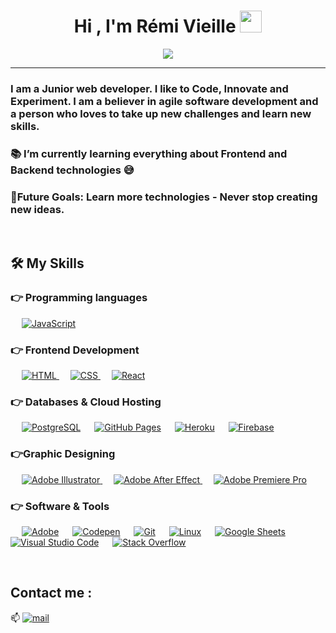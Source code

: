 <h1 align="center">Hi , I'm Rémi Vieille <img src="https://media.giphy.com/media/hvRJCLFzcasrR4ia7z/giphy.gif" width="35"></h1>
<p align="center">
  <a href="https://github.com/DenverCoder1/readme-typing-svg"><img src="https://readme-typing-svg.herokuapp.com?lines=Computer+Science+Student;Full+Stack+Web+Developer;Always%20learning%20new%20things&center=true&width=500&height=50"></a>
</p>
<hr/>
<h3 >I am a Junior web developer. I like to Code, Innovate and Experiment. I am a believer in agile software development and a person who loves to take up new challenges and learn new skills.</h3>

<h3 >📚 I’m currently learning everything about Frontend and Backend technologies 😅 </h3> 
<h3 >💪Future Goals: Learn more technologies - Never stop creating new ideas.</h3> 

<br/>

## 🛠️ My Skills

### 👉 Programming languages

<p align="left"> 
  &emsp;
  <a href="https://developer.mozilla.org/en-US/docs/Web/JavaScript" target="_blank"> 
     <img alt="JavaScript" src="https://img.shields.io/badge/JavaScript%20-%23F7DF1E.svg?logo=javascript&logoColor=black">
   </a>
</p>

### 👉 Frontend Development
<p align="left"> 
  &emsp; 
  <a href="https://www.w3.org/html/" target="_blank"> 
   <img alt="HTML" src="https://img.shields.io/badge/HTML5%20-%23E34F26.svg?logo=html5&logoColor=white">
  </a>   
  &emsp;
  <a href="https://www.w3schools.com/css/" target="_blank">
    <img alt="CSS" src="https://img.shields.io/badge/CSS%20-%231572B6.svg?logo=css3&logoColor=white">
  </a> 
   &emsp;
  <a href="https://reactjs.org/" target="_blank"> 
    <img alt="React" src="https://img.shields.io/badge/React-20232A.svg?style=flat&logo=React&logoColor=61DAFB"/>
  </a>
</p>

### 👉 Databases & Cloud Hosting
<p align="left">
  &emsp;
    <a href="https://www.postgresql.org/"><img alt="PostgreSQL" src="https://img.shields.io/badge/PostgreSQL-316192.svg?style=flat&logo=postgresql&logoColor=white"></a>
  &emsp;
    <a href="https://www.github.com"><img alt="GitHub Pages" src="https://img.shields.io/badge/GitHub%20Pages-%23327FC7.svg?style=flat&llogo=github&logoColor=white"></a>
  &emsp;
    <a href="https://www.heroku.com/"><img alt="Heroku" src="https://img.shields.io/badge/Heroku%20-%23430098.svg?logo=heroku&logoColor=white"></a>  
  &emsp;
    <a href="https://vercel.com/"><img alt="Firebase" src ="https://img.shields.io/badge/Vercel-ffffff.svg?logo=vercel&logoColor=black"></a>
 </p>
  
### 👉Graphic Designing
<p align="left">
  &emsp;
   <a href="https://www.adobe.com/in/products/illustrator.html" target="_blank"> 
    <img alt="Adobe Illustrator" src="https://aleen42.github.io/badges/src/illustrator.svg"/>
  </a> 
  &emsp;
  <a href="https://www.adobe.com/products/aftereffects.html" target="_blank"> 
    <img alt="Adobe After Effect" src="https://aleen42.github.io/badges/src/after_effects.svg"/> 
  </a> 
    &emsp;
  <a href="https://www.adobe.com/in/products/premiere.html" target="_blank"> 
    <img alt="Adobe Premiere Pro" src="https://aleen42.github.io/badges/src/premiere.svg"/>
  </a>
 </p>

 ### 👉 Software & Tools
 
<p>
  &emsp;
    <a href="https://www.adobe.com/"><img alt="Adobe" src="https://img.shields.io/badge/Adobe%20-%23FF0000.svg?logo=adobe&logoColor=white"></a>
  &emsp;
    <a href="https://codepen.io/"><img alt="Codepen" src="https://img.shields.io/badge/Codepen-000000.svg?logo=codepen&logoColor=white"></a>
  &emsp;
    <a href="https://git-scm.com/"><img alt="Git" src="https://img.shields.io/badge/Git%20-%23F05033.svg?logo=git&logoColor=white"></a>
  &emsp;
    <a href="https://www.linux.org/"><img alt="Linux" src="https://img.shields.io/badge/Linux-FCC624?style=flat&logo=linux&logoColor=black"></a>
  &emsp;
    <a href="https://docs.google.com/spreadsheets/u/0/"><img alt="Google Sheets" src="https://img.shields.io/badge/Google%20Sheets%20-%2334A853.svg?logo=google%20sheets&logoColor=white"></a>
  &emsp;
    <a href="https://code.visualstudio.com/"><img alt="Visual Studio Code" src="https://img.shields.io/badge/Visual%20Studio%20Code-0078d7.svg?logo=visual-studio-code&logoColor=white"></a>
  &emsp;
    <a href="https://stackoverflow.com/"><img alt="Stack Overflow" src="https://img.shields.io/badge/-Stack%20Overflow-FE7A16?logo=stack-overflow&logoColor=white"></a>
  &emsp;
</p>

<br/>

## Contact me : 
📫 <a href="mailto:remi.vieille@gmail.com"><img alt="mail" src="https://img.shields.io/badge/-remi.vieille@gmail.com-blue?style=flat-roundedrectangle&logo=Gmail&logoColor=white"></a>


